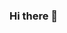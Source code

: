 ### Hi there 👋

<!--
**kungfupizza/kungfupizza** is a ✨ _special_ ✨ repository because its `README.md` (this file) appears on your GitHub profile.
# Hi there <img src="https://github.com/TheDudeThatCode/TheDudeThatCode/blob/master/Assets/Hi.gif" width="29px">

![](https://camo.githubusercontent.com/992babdffd8c74a1502de375fbdf7e4d54773242/68747470733a2f2f6d656469612e67697068792e636f6d2f6d656469612f53576f536b4e36447854737a71494b4571762f67697068792e676966)

### 🤵 About Me:
- 🏦 I'm currently working for a huge consomer electronics company where I make innovative embedded products.
      <img src="https://media.giphy.com/media/WUlplcMpOCEmTGBtBW/giphy.gif" width="30">
- 🤔 I use daily ```C/C++```, ``` Python```, and ``` docker```
- 🌱 I’m currently enhancing my skills in Rust and Project management
- 💬 Talk to me about cricket, python (both of these are not any kind of insect or animals), Technology, and Psychology
- 😄 Pronouns: He/Him
- ⚡ Fun fact: I can cook awesome food👨‍🍳

### 😜Here's a Joke for you:
<img src="https://readme-jokes.vercel.app/api" alt="Jokes Card" />
